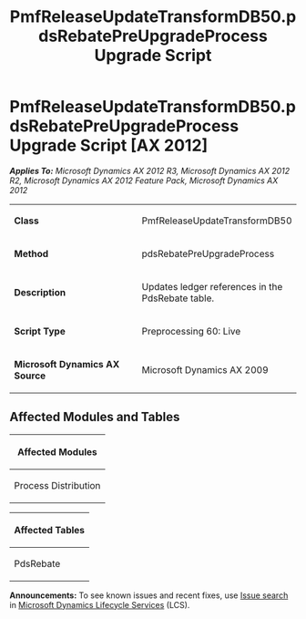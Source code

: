 ﻿---
title: PmfReleaseUpdateTransformDB50.pdsRebatePreUpgradeProcess Upgrade Script
TOCTitle: PmfReleaseUpdateTransformDB50.pdsRebatePreUpgradeProcess Upgrade Script
ms:assetid: 59b8f408-ac19-0788-2d56-5db15f4982f9
ms:mtpsurl: https://msdn.microsoft.com/en-us/library/JJ736270(v=AX.60)
ms:contentKeyID: 49708445
ms.date: 05/18/2015
mtps_version: v=AX.60
---

# PmfReleaseUpdateTransformDB50.pdsRebatePreUpgradeProcess Upgrade Script [AX 2012]


_**Applies To:** Microsoft Dynamics AX 2012 R3, Microsoft Dynamics AX 2012 R2, Microsoft Dynamics AX 2012 Feature Pack, Microsoft Dynamics AX 2012_

<table>
<colgroup>
<col style="width: 50%" />
<col style="width: 50%" />
</colgroup>
<tbody>
<tr class="odd">
<td><p><strong>Class</strong></p></td>
<td><p>PmfReleaseUpdateTransformDB50</p></td>
</tr>
<tr class="even">
<td><p><strong>Method</strong></p></td>
<td><p>pdsRebatePreUpgradeProcess</p></td>
</tr>
<tr class="odd">
<td><p><strong>Description</strong></p></td>
<td><p>Updates ledger references in the PdsRebate table.</p></td>
</tr>
<tr class="even">
<td><p><strong>Script Type</strong></p></td>
<td><p>Preprocessing 60: Live</p></td>
</tr>
<tr class="odd">
<td><p><strong>Microsoft Dynamics AX Source</strong></p></td>
<td><p>Microsoft Dynamics AX 2009</p></td>
</tr>
</tbody>
</table>


## Affected Modules and Tables

<table>
<colgroup>
<col style="width: 100%" />
</colgroup>
<thead>
<tr class="header">
<th><p>Affected Modules</p></th>
</tr>
</thead>
<tbody>
<tr class="odd">
<td><p>Process Distribution</p></td>
</tr>
</tbody>
</table>


<table>
<colgroup>
<col style="width: 100%" />
</colgroup>
<thead>
<tr class="header">
<th><p>Affected Tables</p></th>
</tr>
</thead>
<tbody>
<tr class="odd">
<td><p>PdsRebate</p></td>
</tr>
</tbody>
</table>

  
**Announcements:** To see known issues and recent fixes, use [Issue search](http://go.microsoft.com/fwlink/?linkid=389258) in [Microsoft Dynamics Lifecycle Services](http://go.microsoft.com/fwlink/?linkid=306505) (LCS).

